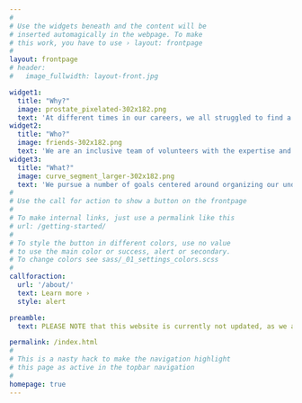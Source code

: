 ```yaml
---
#
# Use the widgets beneath and the content will be
# inserted automagically in the webpage. To make
# this work, you have to use › layout: frontpage
#
layout: frontpage
# header:
#   image_fullwidth: layout-front.jpg

widget1:
  title: "Why?"
  image: prostate_pixelated-302x182.png
  text: 'At different times in our careers, we all struggled to find a robust perfusion analysis software producing results of known quality, evaluating, or implementing perfusion tools. We want to make that process easier!'
widget2:
  title: "Who?"
  image: friends-302x182.png
  text: 'We are an inclusive team of volunteers with the expertise and passion in perfusion analysis, open source software and reproducible science. Join our growing group to help us make a difference!'
widget3:
  title: "What?"
  image: curve_segment_larger-302x182.png  
  text: 'We pursue a number of goals centered around organizing our understanding of the capabilities of the existing open source tools, and developing best practices for perfusion tool evaluation.'
#
# Use the call for action to show a button on the frontpage
#
# To make internal links, just use a permalink like this
# url: /getting-started/
#
# To style the button in different colors, use no value
# to use the main color or success, alert or secondary.
# To change colors see sass/_01_settings_colors.scss
#
callforaction:
  url: '/about/'
  text: Learn more ›
  style: alert

preamble:
  text: PLEASE NOTE that this website is currently not updated, as we are designing a new website. STAY TUNED

permalink: /index.html
#
# This is a nasty hack to make the navigation highlight
# this page as active in the topbar navigation
#
homepage: true
---
```

